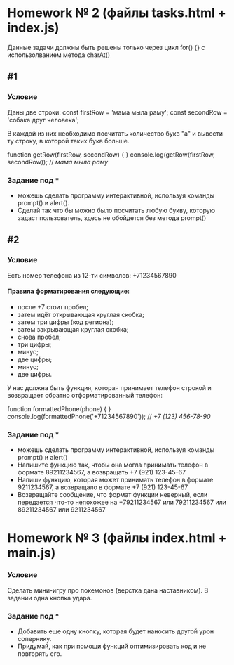 # Homework № 2 (файлы tasks.html + index.js)

Данные задачи должны быть решены только через цикл for() {} с использолванием метода charAt()

## #1
### Условие

Даны две строки:
const firstRow = 'мама мыла раму';
const secondRow = 'собака друг человека';

В каждой из них необходимо посчитать количество букв "а" и вывести ту строку, в которой таких букв больше.

function getRow(firstRow, secondRow) {
}
console.log(getRow(firstRow, secondRow)); // _мама мыла раму_

### Задание под *
* можешь сделать программу интерактивной, используя команды prompt() и alert().
* Сделай так что бы можно было посчитать любую букву, которую задаст пользователь, здесь не обойдется без метода prompt()


## #2
### Условие

Есть номер телефона из 12-ти символов: +71234567890
#### Правила форматирования следующие:
* после +7 стоит пробел;
* затем идёт открывающая круглая скобка;
* затем три цифры (код региона);
* затем закрывающая круглая скобка;
* снова пробел;
* три цифры;
* минус;
* две цифры;
* минус;
* две цифры.

У нас должна быть функция, которая принимает телефон строкой и возвращает обратно отформатированный телефон:

function formattedPhone(phone) {
}
console.log(formattedPhone('+71234567890')); // _+7 (123) 456-78-90_

### Задание под *
* можешь сделать программу интерактивной, используя команды prompt() и alert()
* Напишите функцию так, чтобы она могла принимать телефон в формате 89211234567, а возвращать +7 (921) 123-45-67
* Напиши функцию, которая может принимать телефон в формате 9211234567, а возвращало в формате +7 (921) 123-45-67
* Возвращайте сообщение, что формат функции неверный, если передается что-то непохожее на +79211234567 или 79211234567 или 89211234567 или 9211234567


# Homework № 3 (файлы index.html + main.js)
### Условие
Сделать мини-игру про покемонов (верстка дана наставником). В задании одна кнопка удара.

### Задание под *
* Добавить еще одну кнопку, которая будет наносить другой урон сопернику.
* Придумай, как при помощи функций оптимизировать код и не повторять его.
